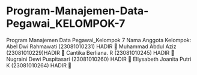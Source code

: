 # Program-Manajemen-Data-Pegawai_KELOMPOK-7
Program Manajemen Data Pegawai_Kelompok 7 Nama Anggota Kelompok:
Abel Dwi Rahmawati (23081010231) HADIR 📌
Muhammad Abdul Aziz (23081010229)HADIR 📌
Cantika Berliana. R (23081010245) HADIR 📌
Nugraini Dewi Puspitasari (23081010260) HADIR 📌
Ellysabeth Joanita Putri K (23081010264) HADIR 📌
